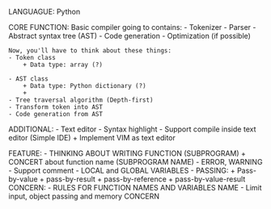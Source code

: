 LANGUAGUE: Python

CORE FUNCTION:
    Basic compiler going to contains: 
    - Tokenizer 
    - Parser 
    - Abstract syntax tree (AST) 
    - Code generation 
    - Optimization (if possible)

    Now, you'll have to think about these things: 
    - Token class
        + Data type: array (?)

    - AST class
        + Data type: Python dictionary (?)
        + 
    - Tree traversal algorithm (Depth-first)
    - Transform token into AST
    - Code generation from AST

ADDITIONAL: 
    - Text editor 
    - Syntax highlight
    - Support compile inside text editor (Simple IDE)
        + Implement VIM as text editor 



FEATURE: 
    - THINKING ABOUT WRITING FUNCTION (SUBPROGRAM) 
        + CONCERT about function name (SUBPROGRAM NAME)
    - ERROR, WARNING 
    - Support comment
    - LOCAL and GLOBAL VARIABLES 
    - PASSING: 
        + Pass-by-value 
        + pass-by-result
        + pass-by-reference
        + pass-by-value-result
CONCERN: 
    - RULES FOR FUNCTION NAMES AND VARIABLES NAME
    - Limit input, object passing and memory CONCERN